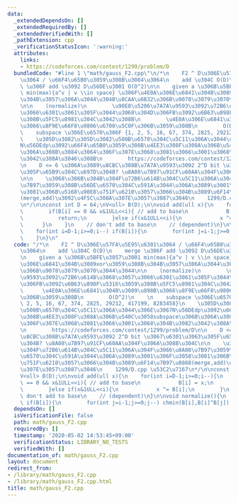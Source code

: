 ```yaml
---
data:
  _extendedDependsOn: []
  _extendedRequiredBy: []
  _extendedVerifiedWith: []
  _pathExtension: cpp
  _verificationStatusIcon: ':warning:'
  attributes:
    links:
    - https://codeforces.com/contest/1299/problem/D
  bundledCode: "#line 1 \"math/gauss_F2.cpp\"\n/*\n    F2 ^ D\u306E\u57FA\u5E95\u6301\
    \u3064 / \u66F4\u65B0\u3059\u308B\u3084\u3064\n    add \u304C O(D)\n    merge\
    \ \u306F add \u3092 D\u56DE\u3001 O(D^2)\n\n    given a \u306B\u5BFE\u3057\u3001\
    \ min(max){a^v | v \\in space} \u306F\u4E0A\u306E\u6841\u304B\u3089xor\u3059\u308B\
    \u304B\u3057\u306A\u3044\u304B\u8CAA\u6B32\u306B\u9078\u3079\u3070\u3044\u3044\
    \n\n    (normalize)\n        \u90E8\u5206\u7A7A\u9593\u3092\u72B6\u614B\u3068\u3057\
    \u3066\u6301\u3061\u305F\u3044\u3068\u304D\u306FB\u3092\u6B63\u898F\u5316\u3059\
    \u308B\u5FC5\u8981\u304C\u3042\u308B\n        \u4E0A\u306E\u6841\u304B\u3089\u898B\
    \u3066\u8F9E\u66F8\u9806\u6700\u5C0F\u306B\u3059\u308B\n        O(D^2)\n    \n\
    \    subspace \u306E\u6570\u306F {1, 2, 5, 16, 67, 374, 2825, 29212, 417199, 8283458}\n\
    \    \u305D\u3082\u305D\u3082\u500B\u6570\u304C\u5C11\u306A\u3044\u306E\u3067\
    N\u56DEdp\u3092\u66F4\u65B0\u3059\u308B\u4EE3\u308F\u308A\u306B\u540C\u3058subspace\u306B\
    \u306A\u308B\u3084\u3064\u306F\u307E\u3068\u3081\u3066\u3001\u3068\u304B\u3082\
    \u3042\u308A\u3046\u308B\n        https://codeforces.com/contest/1299/problem/D\n\
    \n    D <= 6 \u306A\u3089\u8CBC\u308B\u7A7A\u9593\u3092 2^D bit \u3067\u6301\u3063\
    \u305F\u65B9\u304C\u697D\u304B? \u8A08\u7B97\u91CF\u60AA\u304F\u306A\u308B\u304C\
    \n\n    \u3068\u306B\u304B\u304F\u72B6\u614B\u304C\u5C11\u306A\u304F\u3066\u8A08\
    \u7B97\u3059\u308B\u56DE\u6570\u304C\u591A\u3044\u306A\u3089\u3001\u306F\u3058\
    \u3081\u306B\u5168\u90E8\u751F\u6210\u3057\u3066\u304B\u3089\u6F14\u7B97\u8868\
    (merge,add)\u3092\u4F5C\u308A\u307E\u3057\u3087\u3046\n    1299/D.cpp \u53C2\u7167\
    \n*/\n\nconst int D = 64;\nV<ull> B(D);\n\nvoid add(ull x){\n    for(int i=D-1;i>=0;i--){\n\
    \        if(B[i] == 0 && x&1ULL<<i){ // add to base\n            B[i] = x;\n \
    \           return;\n        }else if(x&1ULL<<i){\n            x ^= B[i];\n  \
    \      }\n    }\n    // don't add to base\n    // (dependent)\n}\n\nvoid normalize(){\n\
    \    for(int i=D-1;i>=0;i--) if(B[i]){\n        for(int j=i-1;j>=0;j--) chmin(B[i],B[i]^B[j]);\n\
    \    }\n}\n"
  code: "/*\n    F2 ^ D\u306E\u57FA\u5E95\u6301\u3064 / \u66F4\u65B0\u3059\u308B\u3084\
    \u3064\n    add \u304C O(D)\n    merge \u306F add \u3092 D\u56DE\u3001 O(D^2)\n\
    \n    given a \u306B\u5BFE\u3057\u3001 min(max){a^v | v \\in space} \u306F\u4E0A\
    \u306E\u6841\u304B\u3089xor\u3059\u308B\u304B\u3057\u306A\u3044\u304B\u8CAA\u6B32\
    \u306B\u9078\u3079\u3070\u3044\u3044\n\n    (normalize)\n        \u90E8\u5206\u7A7A\
    \u9593\u3092\u72B6\u614B\u3068\u3057\u3066\u6301\u3061\u305F\u3044\u3068\u304D\
    \u306FB\u3092\u6B63\u898F\u5316\u3059\u308B\u5FC5\u8981\u304C\u3042\u308B\n  \
    \      \u4E0A\u306E\u6841\u304B\u3089\u898B\u3066\u8F9E\u66F8\u9806\u6700\u5C0F\
    \u306B\u3059\u308B\n        O(D^2)\n    \n    subspace \u306E\u6570\u306F {1,\
    \ 2, 5, 16, 67, 374, 2825, 29212, 417199, 8283458}\n    \u305D\u3082\u305D\u3082\
    \u500B\u6570\u304C\u5C11\u306A\u3044\u306E\u3067N\u56DEdp\u3092\u66F4\u65B0\u3059\
    \u308B\u4EE3\u308F\u308A\u306B\u540C\u3058subspace\u306B\u306A\u308B\u3084\u3064\
    \u306F\u307E\u3068\u3081\u3066\u3001\u3068\u304B\u3082\u3042\u308A\u3046\u308B\
    \n        https://codeforces.com/contest/1299/problem/D\n\n    D <= 6 \u306A\u3089\
    \u8CBC\u308B\u7A7A\u9593\u3092 2^D bit \u3067\u6301\u3063\u305F\u65B9\u304C\u697D\
    \u304B? \u8A08\u7B97\u91CF\u60AA\u304F\u306A\u308B\u304C\n\n    \u3068\u306B\u304B\
    \u304F\u72B6\u614B\u304C\u5C11\u306A\u304F\u3066\u8A08\u7B97\u3059\u308B\u56DE\
    \u6570\u304C\u591A\u3044\u306A\u3089\u3001\u306F\u3058\u3081\u306B\u5168\u90E8\
    \u751F\u6210\u3057\u3066\u304B\u3089\u6F14\u7B97\u8868(merge,add)\u3092\u4F5C\u308A\
    \u307E\u3057\u3087\u3046\n    1299/D.cpp \u53C2\u7167\n*/\n\nconst int D = 64;\n\
    V<ull> B(D);\n\nvoid add(ull x){\n    for(int i=D-1;i>=0;i--){\n        if(B[i]\
    \ == 0 && x&1ULL<<i){ // add to base\n            B[i] = x;\n            return;\n\
    \        }else if(x&1ULL<<i){\n            x ^= B[i];\n        }\n    }\n    //\
    \ don't add to base\n    // (dependent)\n}\n\nvoid normalize(){\n    for(int i=D-1;i>=0;i--)\
    \ if(B[i]){\n        for(int j=i-1;j>=0;j--) chmin(B[i],B[i]^B[j]);\n    }\n}"
  dependsOn: []
  isVerificationFile: false
  path: math/gauss_F2.cpp
  requiredBy: []
  timestamp: '2020-05-02 14:53:45+09:00'
  verificationStatus: LIBRARY_NO_TESTS
  verifiedWith: []
documentation_of: math/gauss_F2.cpp
layout: document
redirect_from:
- /library/math/gauss_F2.cpp
- /library/math/gauss_F2.cpp.html
title: math/gauss_F2.cpp
---
```

